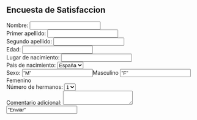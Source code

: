 <!DOCTYPE html>
<html>
  <head>
    <meta charset="utf-6">
    <h2>Encuesta de Satisfaccion</h2>
  </head>
  <body>
    <from method="post" action="miservidor.php">
      <div>
        <label for=”nombre”>Nombre:</label>
        <input id=”nombre” type=”text”>
      </div>
      <div>
        <label for=”ape1”>Primer apellido:</label>
        <input id=”ape1” type=”text”>
      </div>
      <div>
        <label for=”ape2”>Segundo apellido:</label>
        <input id=”ape2” type=”text”>
      </div>
      <div>
        <label for=”edad”>Edad:</label>
        <input id=”edad” type=”number”>
      </div>
      <div>
        <label for=”lugar”>Lugar de nacimiento:</label>
        <input id=”lugar” type=”text”>
     </div>
     <div>
        <label for=”pais”>Pais de nacimiento:</label>
        <select id=”pais”>
        <option value=”ES”>España</option>
        <option value=”IT”>Italia</option>
        <option value=”FR”>Francia</option>
        </select>
    </div>
    <div>
       <label for=”sexo”>Sexo:</label>
       <input name=”sexo” type=”radio” value=”M”>Masculino
       <input name=”sexo” type=”radio” value=”F”>Femenino
    </div>
    <div>
      <label for=”hermanos”>Número de hermanos:</label>
      <select id=”hermanos”>
        <option value=”1”>1</option>
        <option value=”2”>2</option>
        <option value=”3”>3</option>
        <option value=”4”>4</option>
        <option value=”5”>5</option>
        <option value=”6”>6</option>
        <option value=”7”>7</option>
        <option value=”8”>8</option>
      </select>
  </div>
  <div>
    <label for=”comentario”>Comentario adicional:</label>
    <textarea id=”comentario”></textarea>
  </div>
  <input type=”submit” value=”Enviar”> 
</form>
  </body>
</html>

